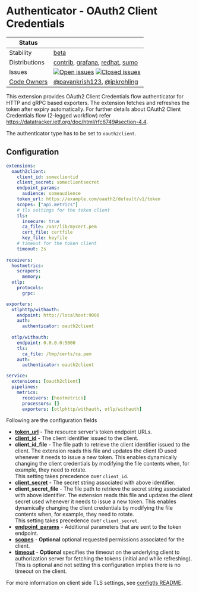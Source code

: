 # Authenticator - OAuth2 Client Credentials
<!-- status autogenerated section -->
| Status        |           |
| ------------- |-----------|
| Stability     | [beta]  |
| Distributions | [contrib], [grafana], [redhat], [sumo] |
| Issues        | [![Open issues](https://img.shields.io/github/issues-search/open-telemetry/opentelemetry-collector-contrib?query=is%3Aissue%20is%3Aopen%20label%3Aextension%2Foauth2clientauth%20&label=open&color=orange&logo=opentelemetry)](https://github.com/open-telemetry/opentelemetry-collector-contrib/issues?q=is%3Aopen+is%3Aissue+label%3Aextension%2Foauth2clientauth) [![Closed issues](https://img.shields.io/github/issues-search/open-telemetry/opentelemetry-collector-contrib?query=is%3Aissue%20is%3Aclosed%20label%3Aextension%2Foauth2clientauth%20&label=closed&color=blue&logo=opentelemetry)](https://github.com/open-telemetry/opentelemetry-collector-contrib/issues?q=is%3Aclosed+is%3Aissue+label%3Aextension%2Foauth2clientauth) |
| [Code Owners](https://github.com/open-telemetry/opentelemetry-collector-contrib/blob/main/CONTRIBUTING.md#becoming-a-code-owner)    | [@pavankrish123](https://www.github.com/pavankrish123), [@jpkrohling](https://www.github.com/jpkrohling) |

[beta]: https://github.com/open-telemetry/opentelemetry-collector#beta
[contrib]: https://github.com/open-telemetry/opentelemetry-collector-releases/tree/main/distributions/otelcol-contrib
[grafana]: https://github.com/grafana/agent
[redhat]: https://github.com/os-observability/redhat-opentelemetry-collector
[sumo]: https://github.com/SumoLogic/sumologic-otel-collector
<!-- end autogenerated section -->


This extension provides OAuth2 Client Credentials flow authenticator for HTTP and gRPC based exporters. The extension
fetches and refreshes the token after expiry automatically. For further details about OAuth2 Client Credentials flow (2-legged workflow)
refer https://datatracker.ietf.org/doc/html/rfc6749#section-4.4.

The authenticator type has to be set to `oauth2client`.

## Configuration

```yaml
extensions:
  oauth2client:
    client_id: someclientid
    client_secret: someclientsecret
    endpoint_params:
      audience: someaudience
    token_url: https://example.com/oauth2/default/v1/token
    scopes: ["api.metrics"]
    # tls settings for the token client
    tls:
      insecure: true
      ca_file: /var/lib/mycert.pem
      cert_file: certfile
      key_file: keyfile
    # timeout for the token client
    timeout: 2s
    
receivers:
  hostmetrics:
    scrapers:
      memory:
  otlp:
    protocols:
      grpc:

exporters:
  otlphttp/withauth:
    endpoint: http://localhost:9000
    auth:
      authenticator: oauth2client
      
  otlp/withauth:
    endpoint: 0.0.0.0:5000
    tls:
      ca_file: /tmp/certs/ca.pem
    auth:
      authenticator: oauth2client

service:
  extensions: [oauth2client]
  pipelines:
    metrics:
      receivers: [hostmetrics]
      processors: []
      exporters: [otlphttp/withauth, otlp/withauth]
```

Following are the configuration fields

- [**token_url**](https://datatracker.ietf.org/doc/html/rfc6749#section-3.2) - The resource server's token endpoint URLs.
- [**client_id**](https://datatracker.ietf.org/doc/html/rfc6749#section-2.2) - The client identifier issued to the client.
- **client_id_file** - The file path to retrieve the client identifier issued to the client.
  The extension reads this file and updates the client ID used whenever it needs to issue a new token. This enables dynamically changing the client credentials by modifying the file contents when, for example, they need to rotate. <!-- Intended whitespace for compact new line -->  
  This setting takes precedence over `client_id`.
- [**client_secret**](https://datatracker.ietf.org/doc/html/rfc6749#section-2.3.1) - The secret string associated with above identifier.
- **client_secret_file** - The file path to retrieve the secret string associated with above identifier.
  The extension reads this file and updates the client secret used whenever it needs to issue a new token. This enables dynamically changing the client credentials by modifying the file contents when, for example, they need to rotate. <!-- Intended whitespace for compact new line -->  
  This setting takes precedence over `client_secret`.
- [**endpoint_params**](https://github.com/golang/oauth2/blob/master/clientcredentials/clientcredentials.go#L44) - Additional parameters that are sent to the token endpoint.
- [**scopes**](https://datatracker.ietf.org/doc/html/rfc6749#section-3.3) - **Optional** optional requested permissions associated for the client.
- [**timeout**](https://golang.org/src/net/http/client.go#L90) -  **Optional** specifies the timeout on the underlying client to authorization server for fetching the tokens (initial and while refreshing).
  This is optional and not setting this configuration implies there is no timeout on the client.

For more information on client side TLS settings, see [configtls README](https://github.com/open-telemetry/opentelemetry-collector/tree/main/config/configtls).
